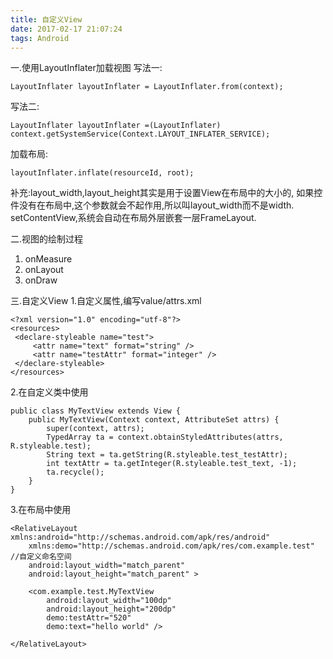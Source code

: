 ```yaml
---
title: 自定义View
date: 2017-02-17 21:07:24
tags: Android
---
```

一.使用LayoutInflater加载视图
写法一:
```
LayoutInflater layoutInflater = LayoutInflater.from(context);
```
写法二:
```
LayoutInflater layoutInflater =(LayoutInflater) context.getSystemService(Context.LAYOUT_INFLATER_SERVICE);  
```
加载布局:
```
layoutInflater.inflate(resourceId, root);
```
补充:layout_width,layout_height其实是用于设置View在布局中的大小的,
如果控件没有在布局中,这个参数就会不起作用,所以叫layout_width而不是width.
setContentView,系统会自动在布局外层嵌套一层FrameLayout.

二.视图的绘制过程
1. onMeasure
2. onLayout
3. onDraw

三.自定义View
1.自定义属性,编写value/attrs.xml
```
<?xml version="1.0" encoding="utf-8"?>
<resources>
 <declare-styleable name="test">
     <attr name="text" format="string" />
     <attr name="testAttr" format="integer" />
 </declare-styleable>
</resources>
```
2.在自定义类中使用
```
public class MyTextView extends View {
    public MyTextView(Context context, AttributeSet attrs) {
        super(context, attrs);
        TypedArray ta = context.obtainStyledAttributes(attrs, R.styleable.test);
        String text = ta.getString(R.styleable.test_testAttr);
        int textAttr = ta.getInteger(R.styleable.test_text, -1);
        ta.recycle();
    }
}
```
3.在布局中使用
```
<RelativeLayout xmlns:android="http://schemas.android.com/apk/res/android"
    xmlns:demo="http://schemas.android.com/apk/res/com.example.test" //自定义命名空间
    android:layout_width="match_parent"
    android:layout_height="match_parent" >

    <com.example.test.MyTextView
        android:layout_width="100dp"
        android:layout_height="200dp"
        demo:testAttr="520"
        demo:text="hello world" />

</RelativeLayout>
```
